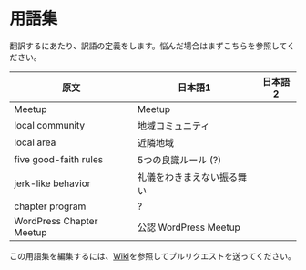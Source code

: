 # 用語集

翻訳するにあたり、訳語の定義をします。悩んだ場合はまずこちらを参照してください。

|原文				|日本語1  |日本語2  |
|---|---|---|
|Meetup				|Meetup			|  |
|local community		|地域コミュニティ		|  |
|local area			|近隣地域		|  |
|five good-faith rules		|5つの良識ルール (?)	|  |
|jerk-like behavior		|礼儀をわきまえない振る舞い	|  |
|chapter program		|?			|  |
|WordPress Chapter Meetup	|公認 WordPress Meetup	|  |

この用語集を編集するには、[Wiki](https://github.com/jawordpressorg/community-handbook/wiki/翻訳開始から提案までの流れ)を参照してプルリクエストを送ってください。